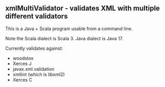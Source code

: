 ## xmlMultiValidator - validates XML with multiple different validators

This is a Java + Scala program usable from a command line.

Note the Scala dialect is Scala 3. Java dialect is Java 17. 

Currently validates against:

- woodstox
- Xerces J
- javax.xml.validation
- xmllint (which is libxml2)
- Xerces C



